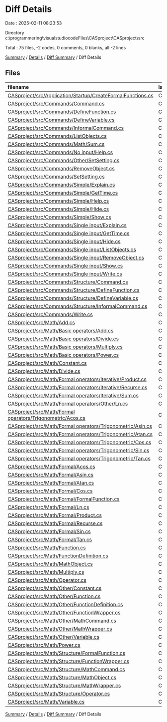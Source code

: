 # Diff Details

Date : 2025-02-11 08:23:53

Directory c:\\programmering\\visualstudiocodeFiles\\CASproject\\CASproject\\src

Total : 75 files,  -2 codes, 0 comments, 0 blanks, all -2 lines

[Summary](results.md) / [Details](details.md) / [Diff Summary](diff.md) / Diff Details

## Files
| filename | language | code | comment | blank | total |
| :--- | :--- | ---: | ---: | ---: | ---: |
| [CASproject/src/Application/Startup/CreateFormalFunctions.cs](/CASproject/src/Application/Startup/CreateFormalFunctions.cs) | C# | -7 | 0 | 0 | -7 |
| [CASproject/src/Commands/Command.cs](/CASproject/src/Commands/Command.cs) | C# | -44 | -10 | -10 | -64 |
| [CASproject/src/Commands/DefineFunction.cs](/CASproject/src/Commands/DefineFunction.cs) | C# | -20 | 0 | -3 | -23 |
| [CASproject/src/Commands/DefineVariable.cs](/CASproject/src/Commands/DefineVariable.cs) | C# | -20 | 0 | -3 | -23 |
| [CASproject/src/Commands/InformalCommand.cs](/CASproject/src/Commands/InformalCommand.cs) | C# | -10 | -3 | -2 | -15 |
| [CASproject/src/Commands/ListObjects.cs](/CASproject/src/Commands/ListObjects.cs) | C# | -75 | -3 | -11 | -89 |
| [CASproject/src/Commands/Math/Sum.cs](/CASproject/src/Commands/Math/Sum.cs) | C# | -39 | -2 | -6 | -47 |
| [CASproject/src/Commands/No input/Help.cs](/CASproject/src/Commands/No%20input/Help.cs) | C# | 15 | 0 | 3 | 18 |
| [CASproject/src/Commands/Other/SetSetting.cs](/CASproject/src/Commands/Other/SetSetting.cs) | C# | 15 | 0 | 3 | 18 |
| [CASproject/src/Commands/RemoveObject.cs](/CASproject/src/Commands/RemoveObject.cs) | C# | -14 | 0 | -3 | -17 |
| [CASproject/src/Commands/SetSetting.cs](/CASproject/src/Commands/SetSetting.cs) | C# | -15 | 0 | -3 | -18 |
| [CASproject/src/Commands/Simple/Explain.cs](/CASproject/src/Commands/Simple/Explain.cs) | C# | -51 | -3 | -10 | -64 |
| [CASproject/src/Commands/Simple/GetTime.cs](/CASproject/src/Commands/Simple/GetTime.cs) | C# | -27 | 0 | -3 | -30 |
| [CASproject/src/Commands/Simple/Help.cs](/CASproject/src/Commands/Simple/Help.cs) | C# | -15 | 0 | -3 | -18 |
| [CASproject/src/Commands/Simple/Hide.cs](/CASproject/src/Commands/Simple/Hide.cs) | C# | -15 | 0 | -3 | -18 |
| [CASproject/src/Commands/Simple/Show.cs](/CASproject/src/Commands/Simple/Show.cs) | C# | -15 | 0 | -3 | -18 |
| [CASproject/src/Commands/Single input/Explain.cs](/CASproject/src/Commands/Single%20input/Explain.cs) | C# | 56 | 3 | 10 | 69 |
| [CASproject/src/Commands/Single input/GetTime.cs](/CASproject/src/Commands/Single%20input/GetTime.cs) | C# | 27 | 0 | 3 | 30 |
| [CASproject/src/Commands/Single input/Hide.cs](/CASproject/src/Commands/Single%20input/Hide.cs) | C# | 15 | 0 | 3 | 18 |
| [CASproject/src/Commands/Single input/ListObjects.cs](/CASproject/src/Commands/Single%20input/ListObjects.cs) | C# | 75 | 3 | 11 | 89 |
| [CASproject/src/Commands/Single input/RemoveObject.cs](/CASproject/src/Commands/Single%20input/RemoveObject.cs) | C# | 14 | 0 | 3 | 17 |
| [CASproject/src/Commands/Single input/Show.cs](/CASproject/src/Commands/Single%20input/Show.cs) | C# | 15 | 0 | 3 | 18 |
| [CASproject/src/Commands/Single input/Write.cs](/CASproject/src/Commands/Single%20input/Write.cs) | C# | 36 | 6 | 10 | 52 |
| [CASproject/src/Commands/Structure/Command.cs](/CASproject/src/Commands/Structure/Command.cs) | C# | 44 | 10 | 10 | 64 |
| [CASproject/src/Commands/Structure/DefineFunction.cs](/CASproject/src/Commands/Structure/DefineFunction.cs) | C# | 20 | 0 | 3 | 23 |
| [CASproject/src/Commands/Structure/DefineVariable.cs](/CASproject/src/Commands/Structure/DefineVariable.cs) | C# | 20 | 0 | 3 | 23 |
| [CASproject/src/Commands/Structure/InformalCommand.cs](/CASproject/src/Commands/Structure/InformalCommand.cs) | C# | 10 | 3 | 2 | 15 |
| [CASproject/src/Commands/Write.cs](/CASproject/src/Commands/Write.cs) | C# | -36 | -6 | -10 | -52 |
| [CASproject/src/Math/Add.cs](/CASproject/src/Math/Add.cs) | C# | -83 | -15 | -17 | -115 |
| [CASproject/src/Math/Basic operators/Add.cs](/CASproject/src/Math/Basic%20operators/Add.cs) | C# | 83 | 15 | 17 | 115 |
| [CASproject/src/Math/Basic operators/Divide.cs](/CASproject/src/Math/Basic%20operators/Divide.cs) | C# | 72 | 16 | 16 | 104 |
| [CASproject/src/Math/Basic operators/Multiply.cs](/CASproject/src/Math/Basic%20operators/Multiply.cs) | C# | 97 | 14 | 19 | 130 |
| [CASproject/src/Math/Basic operators/Power.cs](/CASproject/src/Math/Basic%20operators/Power.cs) | C# | 61 | 12 | 17 | 90 |
| [CASproject/src/Math/Constant.cs](/CASproject/src/Math/Constant.cs) | C# | -21 | -4 | -9 | -34 |
| [CASproject/src/Math/Divide.cs](/CASproject/src/Math/Divide.cs) | C# | -72 | -16 | -16 | -104 |
| [CASproject/src/Math/Formal operators/Iterative/Product.cs](/CASproject/src/Math/Formal%20operators/Iterative/Product.cs) | C# | 39 | 2 | 5 | 46 |
| [CASproject/src/Math/Formal operators/Iterative/Recurse.cs](/CASproject/src/Math/Formal%20operators/Iterative/Recurse.cs) | C# | 42 | 3 | 6 | 51 |
| [CASproject/src/Math/Formal operators/Iterative/Sum.cs](/CASproject/src/Math/Formal%20operators/Iterative/Sum.cs) | C# | 39 | 2 | 6 | 47 |
| [CASproject/src/Math/Formal operators/Other/Ln.cs](/CASproject/src/Math/Formal%20operators/Other/Ln.cs) | C# | 16 | 3 | 6 | 25 |
| [CASproject/src/Math/Formal operators/Trigonometric/Acos.cs](/CASproject/src/Math/Formal%20operators/Trigonometric/Acos.cs) | C# | 22 | 2 | 5 | 29 |
| [CASproject/src/Math/Formal operators/Trigonometric/Asin.cs](/CASproject/src/Math/Formal%20operators/Trigonometric/Asin.cs) | C# | 20 | 2 | 5 | 27 |
| [CASproject/src/Math/Formal operators/Trigonometric/Atan.cs](/CASproject/src/Math/Formal%20operators/Trigonometric/Atan.cs) | C# | 16 | 2 | 5 | 23 |
| [CASproject/src/Math/Formal operators/Trigonometric/Cos.cs](/CASproject/src/Math/Formal%20operators/Trigonometric/Cos.cs) | C# | 15 | 2 | 5 | 22 |
| [CASproject/src/Math/Formal operators/Trigonometric/Sin.cs](/CASproject/src/Math/Formal%20operators/Trigonometric/Sin.cs) | C# | 15 | 2 | 5 | 22 |
| [CASproject/src/Math/Formal operators/Trigonometric/Tan.cs](/CASproject/src/Math/Formal%20operators/Trigonometric/Tan.cs) | C# | 16 | 2 | 5 | 23 |
| [CASproject/src/Math/Formal/Acos.cs](/CASproject/src/Math/Formal/Acos.cs) | C# | -22 | -2 | -5 | -29 |
| [CASproject/src/Math/Formal/Asin.cs](/CASproject/src/Math/Formal/Asin.cs) | C# | -20 | -2 | -5 | -27 |
| [CASproject/src/Math/Formal/Atan.cs](/CASproject/src/Math/Formal/Atan.cs) | C# | -16 | -2 | -5 | -23 |
| [CASproject/src/Math/Formal/Cos.cs](/CASproject/src/Math/Formal/Cos.cs) | C# | -15 | -2 | -5 | -22 |
| [CASproject/src/Math/Formal/FormalFunction.cs](/CASproject/src/Math/Formal/FormalFunction.cs) | C# | -32 | 0 | -4 | -36 |
| [CASproject/src/Math/Formal/Ln.cs](/CASproject/src/Math/Formal/Ln.cs) | C# | -16 | -3 | -6 | -25 |
| [CASproject/src/Math/Formal/Product.cs](/CASproject/src/Math/Formal/Product.cs) | C# | -39 | -2 | -5 | -46 |
| [CASproject/src/Math/Formal/Recurse.cs](/CASproject/src/Math/Formal/Recurse.cs) | C# | -42 | -3 | -6 | -51 |
| [CASproject/src/Math/Formal/Sin.cs](/CASproject/src/Math/Formal/Sin.cs) | C# | -15 | -2 | -5 | -22 |
| [CASproject/src/Math/Formal/Tan.cs](/CASproject/src/Math/Formal/Tan.cs) | C# | -16 | -2 | -5 | -23 |
| [CASproject/src/Math/Function.cs](/CASproject/src/Math/Function.cs) | C# | -33 | -3 | -5 | -41 |
| [CASproject/src/Math/FunctionDefinition.cs](/CASproject/src/Math/FunctionDefinition.cs) | C# | -16 | 0 | -3 | -19 |
| [CASproject/src/Math/MathObject.cs](/CASproject/src/Math/MathObject.cs) | C# | -63 | -26 | -16 | -105 |
| [CASproject/src/Math/Multiply.cs](/CASproject/src/Math/Multiply.cs) | C# | -97 | -14 | -19 | -130 |
| [CASproject/src/Math/Operator.cs](/CASproject/src/Math/Operator.cs) | C# | -57 | -17 | -9 | -83 |
| [CASproject/src/Math/Other/Constant.cs](/CASproject/src/Math/Other/Constant.cs) | C# | 21 | 4 | 9 | 34 |
| [CASproject/src/Math/Other/Function.cs](/CASproject/src/Math/Other/Function.cs) | C# | 33 | 3 | 5 | 41 |
| [CASproject/src/Math/Other/FunctionDefinition.cs](/CASproject/src/Math/Other/FunctionDefinition.cs) | C# | 16 | 0 | 3 | 19 |
| [CASproject/src/Math/Other/FunctionWrapper.cs](/CASproject/src/Math/Other/FunctionWrapper.cs) | C# | -19 | 0 | -3 | -22 |
| [CASproject/src/Math/Other/MathCommand.cs](/CASproject/src/Math/Other/MathCommand.cs) | C# | -10 | 0 | -1 | -11 |
| [CASproject/src/Math/Other/MathWrapper.cs](/CASproject/src/Math/Other/MathWrapper.cs) | C# | -60 | -3 | -3 | -66 |
| [CASproject/src/Math/Other/Variable.cs](/CASproject/src/Math/Other/Variable.cs) | C# | 24 | 4 | 8 | 36 |
| [CASproject/src/Math/Power.cs](/CASproject/src/Math/Power.cs) | C# | -61 | -12 | -17 | -90 |
| [CASproject/src/Math/Structure/FormalFunction.cs](/CASproject/src/Math/Structure/FormalFunction.cs) | C# | 32 | 0 | 4 | 36 |
| [CASproject/src/Math/Structure/FunctionWrapper.cs](/CASproject/src/Math/Structure/FunctionWrapper.cs) | C# | 19 | 0 | 3 | 22 |
| [CASproject/src/Math/Structure/MathCommand.cs](/CASproject/src/Math/Structure/MathCommand.cs) | C# | 10 | 0 | 1 | 11 |
| [CASproject/src/Math/Structure/MathObject.cs](/CASproject/src/Math/Structure/MathObject.cs) | C# | 63 | 26 | 16 | 105 |
| [CASproject/src/Math/Structure/MathWrapper.cs](/CASproject/src/Math/Structure/MathWrapper.cs) | C# | 60 | 3 | 3 | 66 |
| [CASproject/src/Math/Structure/Operator.cs](/CASproject/src/Math/Structure/Operator.cs) | C# | 57 | 17 | 9 | 83 |
| [CASproject/src/Math/Variable.cs](/CASproject/src/Math/Variable.cs) | C# | -24 | -4 | -8 | -36 |

[Summary](results.md) / [Details](details.md) / [Diff Summary](diff.md) / Diff Details